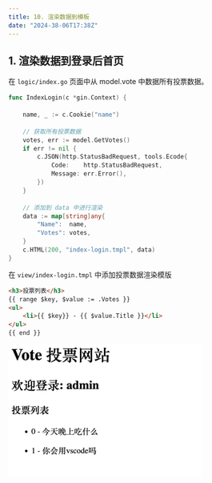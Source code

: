 ```yaml
---
title: 10. 渲染数据到模板
date: "2024-38-06T17:38Z"
---
```


## 1. 渲染数据到登录后首页

在 `logic/index.go` 页面中从 model.vote 中数据所有投票数据。

```go
func IndexLogin(c *gin.Context) {

	name, _ := c.Cookie("name")

	// 获取所有投票数据
	votes, err := model.GetVotes()
	if err != nil {
		c.JSON(http.StatusBadRequest, tools.Ecode{
			Code:    http.StatusBadRequest,
			Message: err.Error(),
		})
	}

	// 添加到 data 中进行渲染
	data := map[string]any{
		"Name":  name,
		"Votes": votes,
	}
	c.HTML(200, "index-login.tmpl", data)
}
```

在 `view/index-login.tmpl` 中添加投票数据渲染模版

```html
<h3>投票列表</h3>
{{ range $key, $value := .Votes }}
<ul>
    <li>{{ $key}} - {{ $value.Title }}</li>
</ul>
{{ end }}
```

![](./get-votes.png)

